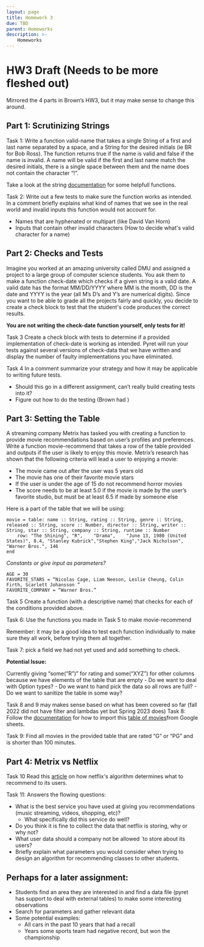 ```yaml
---
layout: page
title: Homework 3
due: TBD
parent: Homeworks
description: >-
    Homeworks
---
```


# HW3 Draft (Needs to be more fleshed out)
Mirrored the 4 parts in Brown’s HW3, but it may make sense to change this around. 


## Part 1: Scrutinizing Strings
Task 1: Write a function valid-name that takes a single String of a first and last name separated by a space, and a String for the desired initials (ie BR for Bob Ross). The function returns true if the name is valid and false if the name is invalid. A name will be valid if the first and last name match the desired initials, there is a single space between them and the name does not contain the character “!”. 

Take a look at the string [documentation](https://www.pyret.org/docs/latest/strings.html) for some helpfull functions.  

Task 2: Write out a few tests to make sure the function works as intended. In a comment briefly explains what kind of names that we see in the real world and invalid inputs this function would not account for. 

- Names that are hyphenated or multipart (like David Van Horn)
- Inputs that contain other invalid characters (How to decide what's valid character for a name)


## Part 2: Checks and Tests  
Imagine you worked at an amazing university called DMU and assigned a project to a large group of computer science students. You ask them to make a function check-date which checks if a given string is a valid date. A valid date has the format MM/DD/YYYY where MM is the month, DD is the date and YYYY is the year (all M’s D’s and Y’s are numerical digits). Since you want to be able to grade all the projects fairly and quickly, you decide to create a check block to test that the student's code produces the correct results. 

**You are not writing the check-date function yourself, only tests for it!**

Task 3
Create a check block with tests to determine if a provided implementation of check-date is working as intended. Pyret will run your tests against several versions of check-data that we have written and display the number of faulty implementations you have eliminated. 

Task 4 
In a comment summarize your strategy and how it may be applicable to writing future tests. 

- Should this go in a different assignment, can’t really build creating tests into it? 
- Figure out how to do the testing (Brown had )
 





## Part 3: Setting the Table
A streaming company Metrix has tasked you with creating a function to provide movie recommendations based on user’s profiles and preferences. Write a function movie-recommend that takes a row of the table provided and outputs if the user is likely to enjoy this movie. 
Metrix’s research has shown that the following criteria will lead a user to enjoying a movie:

- The movie came out after the user was 5 years old
- The movie has one of their favorite movie stars 
- If the user is under the age of 15 do not recommend horror movies 
- The score needs to be at least 5.0 if the movie is made by the user’s favorite studio, but must be at least 6.5 if made by someone else

Here is a part of the table that we will be using:

```
movie = table: name :: String, rating :: String, genre :: String, released :: String, score :: Number, director :: String, writer :: String, star :: String, company :: String, runtime :: Number
    row: "The Shining",	"R",	"Drama",	"June 13, 1980 (United States)", 8.4, "Stanley Kubrick","Stephen King","Jack Nicholson",	"Warner Bros.",	146	
end  
```

_Constants or give input as parameters?_
```
AGE = 30
FAVORITE_STARS = “Nicolas Cage, Liam Neeson, Leslie Cheung, Colin Firth, Scarlett Johansson ” 
FAVORITE_COMPANY = “Warner Bros.”
```

Task 5 
Create a function (with a descriptive name) that checks for each of the conditions provided above. 

Task 6:
Use the functions you made in Task 5 to make movie-recommend 

Remember: it may be a good idea to test each function individually to make sure they all work, before trying them all together. 

Task 7: pick a field we had not yet used and add something to check. 



**Potential Issue:**

Currently giving “some(“R”)”  for rating and some(“XYZ”) for other columns because we have elements of the table that are empty 
	- Do we want to deal with Option types? 
	- Do we want to hand pick the data so all rows are full?
	- Do we want to sanitize the table in some way?   

Task 8 and 9 may makes sense based on what has been covered so far (fall 2022 did not have filter and lambdas yet but Spring 2023 does)
Task 8:
Follow the [documentation](https://www.pyret.org/docs/latest/tables.html#%28part._s~3atables~3aloading%29 )  for how to import this [table of movies](https://docs.google.com/spreadsheets/d/1j2HqFMM8aW3O48NOYlYmEO3J6Pl44RBrLc_irGcZRxU/edit#gid=2114051096)from Google sheets. 

Task 9: 
Find all movies in the provided table that are rated “G” or “PG” and is shorter than 100 minutes. 





## Part 4: Metrix vs Netflix
Task 10
Read this [article](https://www.wired.com/2013/08/qq-netflix-algorithm/) on how netflix's algorithm determines what to recommend to its users. 

Task 11:
Answers the flowing questions: 
- What is the best service you have used at giving you recommendations (music streaming, videos, shopping, etc)?
    -  What specifically did this service do well?
- Do you think it is fine to collect the data that netflix is storing, why or why not?
- What user data should a company not be allowed `to store about its users? 
- Briefly explain what parameters you would consider when trying to design an algorithm for recommending classes to other students. 



## Perhaps for a later assignment: 
- Students find an area they are interested in and find a data file (pyret has support to deal with external tables) to make some interesting observations 
- Search for parameters and gather relevant data
- Some potential examples:
	- All cars in the past 10 years that had a recall 
	- Years some sports team had negative record, but won the championship
